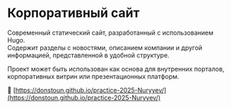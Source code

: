 # Корпоративный сайт

Современный статический сайт, разработанный с использованием Hugo.  
Содержит разделы с новостями, описанием компании и другой информацией, представленной в удобной структуре.

Проект может быть использован как основа для внутренних порталов, корпоративных витрин или презентационных платформ.

🔗 [https://donstoun.github.io/practice-2025-Nuryyev/](https://donstoun.github.io/practice-2025-Nuryyev/)
